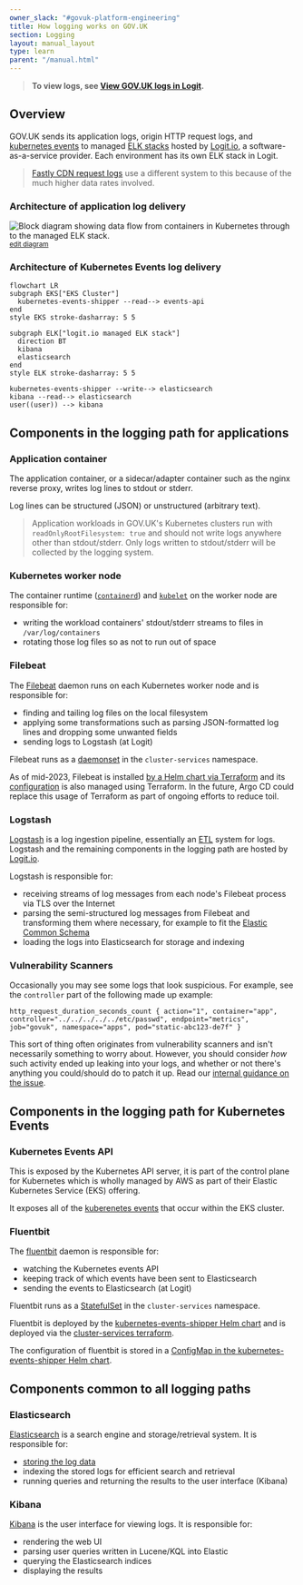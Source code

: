 ```yaml
---
owner_slack: "#govuk-platform-engineering"
title: How logging works on GOV.UK
section: Logging
layout: manual_layout
type: learn
parent: "/manual.html"
---
```


> **To view logs, see [View GOV.UK logs in Logit](/manual/logit.html).**

## Overview

GOV.UK sends its application logs, origin HTTP request logs, and [kubernetes
events](https://kubernetes.io/docs/reference/kubernetes-api/cluster-resources/event-v1/)
to managed [ELK
stacks](https://logit.io/blog/post/elk-stack-guide/#what-is-the-elk-stack)
hosted by [Logit.io](https://logit.io/), a software-as-a-service provider. Each
environment has its own ELK stack in Logit.

> [Fastly CDN request logs](/manual/query-cdn-logs.html) use a different system
> to this because of the much higher data rates involved.

### Architecture of application log delivery

![Block diagram showing data flow from containers in Kubernetes through to the
managed ELK
stack.](https://docs.google.com/drawings/d/1m0ls6d7dEkHeRgLLnrXrtDOUSnptF3npzJCxrYqmZ5I/export/svg)
<small>
[edit diagram](https://docs.google.com/drawings/d/1m0ls6d7dEkHeRgLLnrXrtDOUSnptF3npzJCxrYqmZ5I/edit)
</small>

### Architecture of Kubernetes Events log delivery

```mermaid
flowchart LR
subgraph EKS["EKS Cluster"]
  kubernetes-events-shipper --read--> events-api
end
style EKS stroke-dasharray: 5 5

subgraph ELK["logit.io managed ELK stack"]
  direction BT
  kibana
  elasticsearch
end
style ELK stroke-dasharray: 5 5

kubernetes-events-shipper --write--> elasticsearch
kibana --read--> elasticsearch
user((user)) --> kibana
```

## Components in the logging path for applications

### Application container

The application container, or a sidecar/adapter container such as the nginx
reverse proxy, writes log lines to stdout or stderr.

Log lines can be structured (JSON) or unstructured (arbitrary text).

> Application workloads in GOV.UK's Kubernetes clusters run with
> `readOnlyRootFilesystem: true` and should not write logs anywhere other than
> stdout/stderr. Only logs written to stdout/stderr will be collected by the
> logging system.

### Kubernetes worker node

The container runtime ([`containerd`](https://containerd.io/)) and
[`kubelet`](https://kubernetes.io/docs/reference/command-line-tools-reference/kubelet/)
on the worker node are responsible for:

- writing the workload containers' stdout/stderr streams to files in
  `/var/log/containers`
- rotating those log files so as not to run out of space

### Filebeat

The
[Filebeat](https://www.elastic.co/guide/en/beats/filebeat/current/filebeat-overview.html)
daemon runs on each Kubernetes worker node and is responsible for:

- finding and tailing log files on the local filesystem
- applying some transformations such as parsing JSON-formatted log lines and
  dropping some unwanted fields
- sending logs to Logstash (at Logit)

Filebeat runs as a
[daemonset](https://kubernetes.io/docs/concepts/workloads/controllers/daemonset/)
in the `cluster-services` namespace.

As of mid-2023, Filebeat is installed [by a Helm chart via
Terraform](https://github.com/alphagov/govuk-infrastructure/blob/main/terraform/deployments/cluster-services/logging.tf)
and its
[configuration](https://github.com/alphagov/govuk-infrastructure/blob/main/terraform/deployments/cluster-services/filebeat.yml)
is also managed using Terraform. In the future, Argo CD could replace this
usage of Terraform as part of ongoing efforts to reduce toil.

### Logstash

[Logstash](https://www.elastic.co/guide/en/logstash/current/introduction.html)
is a log ingestion pipeline, essentially an
[ETL](https://en.wikipedia.org/wiki/Extract,_transform,_load) system for logs.
Logstash and the remaining components in the logging path are hosted by
[Logit.io](https://logit.io/).

Logstash is responsible for:

- receiving streams of log messages from each node's Filebeat process via TLS
  over the Internet
- parsing the semi-structured log messages from Filebeat and transforming them
  where necessary, for example to fit the [Elastic Common
  Schema](https://www.elastic.co/guide/en/ecs/current/index.html)
- loading the logs into Elasticsearch for storage and indexing

### Vulnerability Scanners

Occasionally you may see some logs that look suspicious. For example, see the `controller` part of the following made up example:

`http_request_duration_seconds_count { action="1", container="app", controller="../../../../../etc/passwd", endpoint="metrics", job="govuk", namespace="apps", pod="static-abc123-de7f" }`

This sort of thing often originates from vulnerability scanners and isn't necessarily something to worry about. However, you should consider _how_ such activity ended up leaking into your logs, and whether or not there's anything you could/should do to patch it up. Read our [internal guidance on the issue](https://docs.google.com/document/d/1BZ_SBPuZmO8pseniqj1tlq7pss9iU3JslqQHp_JS9Wg/edit#heading=h.17fwpvs3mt0x).

## Components in the logging path for Kubernetes Events

### Kubernetes Events API

This is exposed by the Kubernetes API server, it is part of the control plane for Kubernetes which is wholly managed by AWS as part of their Elastic Kubernetes Service (EKS) offering.

It exposes all of the [kuberenetes events](https://kubernetes.io/docs/reference/kubernetes-api/cluster-resources/event-v1/) that occur within the EKS cluster.

### Fluentbit

The [fluentbit](https://fluentbit.io/) daemon is responsible for:

- watching the Kubernetes events API
- keeping track of which events have been sent to Elasticsearch
- sending the events to Elasticsearch (at Logit)

Fluentbit runs as a [StatefulSet](https://kubernetes.io/docs/concepts/workloads/controllers/statefulset/) in the `cluster-services` namespace.

Fluentbit is deployed by the [kubernetes-events-shipper Helm chart](https://github.com/alphagov/govuk-helm-charts/tree/main/charts/kubernetes-events-shipper) and is deployed via the [cluster-services terraform](https://github.com/alphagov/govuk-infrastructure/blob/main/terraform/deployments/cluster-services/kubernetes-events-shipper.tf).

The configuration of fluentbit is stored in a [ConfigMap in the kubernetes-events-shipper Helm chart](https://github.com/alphagov/govuk-helm-charts/blob/main/charts/kubernetes-events-shipper/templates/config-map.yaml).

## Components common to all logging paths

### Elasticsearch

[Elasticsearch](https://www.elastic.co/what-is/elasticsearch) is a search
engine and storage/retrieval system. It is responsible for:

- [storing the log data](https://www.elastic.co/blog/found-dive-into-elasticsearch-storage)
- indexing the stored logs for efficient search and retrieval
- running queries and returning the results to the user interface (Kibana)

### Kibana

[Kibana](https://www.elastic.co/what-is/kibana) is the user interface for
viewing logs. It is responsible for:

- rendering the web UI
- parsing user queries written in Lucene/KQL into Elastic
- querying the Elasticsearch indices
- displaying the results
